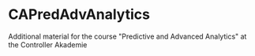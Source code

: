 # CAPredAdvAnalytics
Additional material for the course "Predictive and Advanced Analytics" at the Controller Akademie
